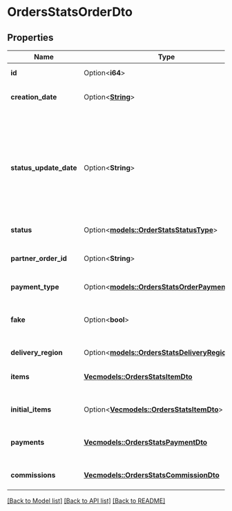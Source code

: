 # OrdersStatsOrderDto

## Properties

Name | Type | Description | Notes
------------ | ------------- | ------------- | -------------
**id** | Option<**i64**> | Идентификатор заказа. | [optional]
**creation_date** | Option<[**String**](string.md)> | Дата создания заказа.  Формат даты: `ГГГГ-ММ-ДД`.  | [optional]
**status_update_date** | Option<**String**> | Дата и время, когда статус заказа был изменен в последний раз.  Формат даты и времени: ISO 8601. Например, `2017-11-21T00:00:00`. Часовой пояс — UTC+03:00 (Москва).  | [optional]
**status** | Option<[**models::OrderStatsStatusType**](OrderStatsStatusType.md)> |  | [optional]
**partner_order_id** | Option<**String**> | Идентификатор заказа в информационной системе магазина. | [optional]
**payment_type** | Option<[**models::OrdersStatsOrderPaymentType**](OrdersStatsOrderPaymentType.md)> |  | [optional]
**fake** | Option<**bool**> | Тип заказа:  * `false` — настоящий заказ покупателя.  * `true` — [тестовый](../../pushapi/concepts/sandbox.md) заказ Маркета.  | [optional]
**delivery_region** | Option<[**models::OrdersStatsDeliveryRegionDto**](OrdersStatsDeliveryRegionDTO.md)> |  | [optional]
**items** | [**Vec<models::OrdersStatsItemDto>**](OrdersStatsItemDTO.md) | Список товаров в заказе после возможных изменений. | 
**initial_items** | Option<[**Vec<models::OrdersStatsItemDto>**](OrdersStatsItemDTO.md)> | Список товаров в заказе до изменений. | [optional]
**payments** | [**Vec<models::OrdersStatsPaymentDto>**](OrdersStatsPaymentDTO.md) | Информация о денежных переводах по заказу. | 
**commissions** | [**Vec<models::OrdersStatsCommissionDto>**](OrdersStatsCommissionDTO.md) | Информация о комиссиях за заказ. | 

[[Back to Model list]](../README.md#documentation-for-models) [[Back to API list]](../README.md#documentation-for-api-endpoints) [[Back to README]](../README.md)


